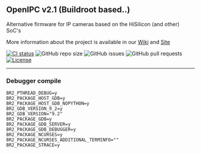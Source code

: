 ## OpenIPC v2.1 (Buildroot based..)

Alternative firmware for IP cameras based on the HiSilicon (and other) SoC's

More information about the project is available in our [Wiki](https://github.com/OpenIPC/openipc-2.1/wiki) and [Site](https://openipc.org)

[![CI status](https://img.shields.io/github/downloads/OpenIPC/openipc-2.1/total.svg)](https://github.com/OpenIPC/openipc-2.1/releases)
![GitHub repo size](https://img.shields.io/github/repo-size/OpenIPC/openipc-2.1)
![GitHub issues](https://img.shields.io/github/issues/OpenIPC/openipc-2.1)
![GitHub pull requests](https://img.shields.io/github/issues-pr/OpenIPC/openipc-2.1)
[![License](https://img.shields.io/github/license/OpenIPC/openipc-2.1)](https://opensource.org/licenses/MIT)

-----

### Debugger compile

```
BR2_PTHREAD_DEBUG=y
BR2_PACKAGE_HOST_GDB=y
BR2_PACKAGE_HOST_GDB_NOPYTHON=y
BR2_GDB_VERSION_9_2=y
BR2_GDB_VERSION="9.2"
BR2_PACKAGE_GDB=y
BR2_PACKAGE_GDB_SERVER=y
BR2_PACKAGE_GDB_DEBUGGER=y
BR2_PACKAGE_NCURSES=y
BR2_PACKAGE_NCURSES_ADDITIONAL_TERMINFO=""
BR2_PACKAGE_STRACE=y
```

